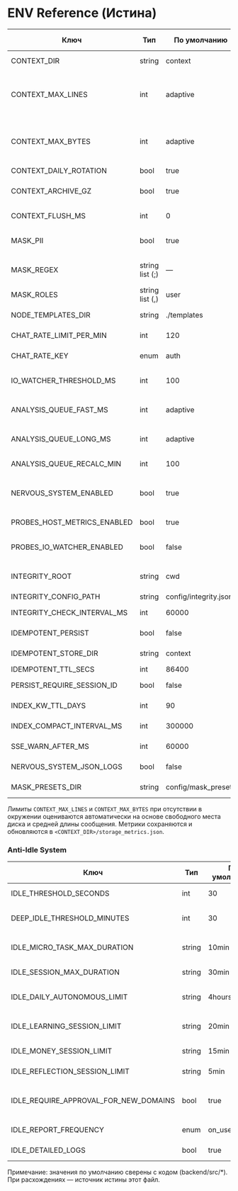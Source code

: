 <!-- neira:meta
id: NEI-20250915-adaptive-storage-env-docs
intent: docs
summary: Обновлено описание CONTEXT_MAX_LINES/CONTEXT_MAX_BYTES: адаптивные лимиты со storage_metrics.json.
-->

<!-- neira:meta
id: NEI-20250922-analysis-queue-env-docs
intent: docs
summary: Добавлены переменные для адаптивных порогов очередей анализа.
-->

# ENV Reference (Истина)

| Ключ | Тип | По умолчанию | Где используется | Влияние |
|---|---|---|---|---|
| CONTEXT_DIR | string | context | backend context storage | База для истории чатов |
| CONTEXT_MAX_LINES | int | adaptive | storage trim | Ограничение строк (автоподбор, можно переопределить) |
| CONTEXT_MAX_BYTES | int | adaptive | storage trim | Ограничение размера файла (автоподбор, можно переопределить) |
| CONTEXT_DAILY_ROTATION | bool | true | storage rotation | Ротация по дням |
| CONTEXT_ARCHIVE_GZ | bool | true | storage rotation | Архивирование .gz прошлых дней |
| CONTEXT_FLUSH_MS | int | 0 | storage buffering | Буферизованная запись, 0=выкл |
| MASK_PII | bool | true | storage masking | Маскирование PII по умолчанию |
| MASK_REGEX | string list (;) | — | storage masking | Кастомные regex для маскирования |
| MASK_ROLES | string list (,) | user | storage masking | Роли для маскирования |
| NODE_TEMPLATES_DIR | string | ./templates | backend init | Каталог шаблонов узлов |
| CHAT_RATE_LIMIT_PER_MIN | int | 120 | hub rate limit | Лимит запросов в минуту |
| CHAT_RATE_KEY | enum | auth | hub rate limit | Ключ лимита: auth/chat/session |
| IO_WATCHER_THRESHOLD_MS | int | 100 | nervous probes | Порог латентности для проб |
| ANALYSIS_QUEUE_FAST_MS | int | adaptive | queue thresholds | Граница Fast/Standard очереди |
| ANALYSIS_QUEUE_LONG_MS | int | adaptive | queue thresholds | Граница Standard/Long очереди |
| ANALYSIS_QUEUE_RECALC_MIN | int | 100 | queue thresholds | Новые запросы для пересчёта |
| NERVOUS_SYSTEM_ENABLED | bool | true | metrics/init | Включить /metrics и «нервную» подсистему |
| PROBES_HOST_METRICS_ENABLED | bool | true | nervous probes | Включить сбор хост‑метрик |
| PROBES_IO_WATCHER_ENABLED | bool | false | nervous probes | Включить наблюдатель ввода/вывода |
| INTEGRITY_ROOT | string | cwd | immune/integrity | Корень для конфигов интегрити |
| INTEGRITY_CONFIG_PATH | string | config/integrity.json | immune/integrity | Путь к конфигу |
| INTEGRITY_CHECK_INTERVAL_MS | int | 60000 | immune/integrity | Интервал проверки |
| IDEMPOTENT_PERSIST | bool | false | hub idempotency | Персистентный idempotent‑кэш |
| IDEMPOTENT_STORE_DIR | string | context | idem store | Каталог файла кэша |
| IDEMPOTENT_TTL_SECS | int | 86400 | idem store | TTL ответов |
| PERSIST_REQUIRE_SESSION_ID | bool | false | hub policies | Запрет persist без session_id |
| INDEX_KW_TTL_DAYS | int | 90 | index compaction | TTL ключевых слов в index.json |
| INDEX_COMPACT_INTERVAL_MS | int | 300000 | compaction job | Интервал фоновой чистки |
| SSE_WARN_AFTER_MS | int | 60000 | SSE | Варнинг при долгом стриме |
| NERVOUS_SYSTEM_JSON_LOGS | bool | false | logging | JSON‑логи включить |
| MASK_PRESETS_DIR | string | config/mask_presets | masking | Каталог пресетов масок |

Лимиты `CONTEXT_MAX_LINES` и `CONTEXT_MAX_BYTES` при отсутствии в окружении
оцениваются автоматически на основе свободного места диска и средней длины
сообщения. Метрики сохраняются и обновляются в `<CONTEXT_DIR>/storage_metrics.json`.

### Anti‑Idle System
| Ключ | Тип | По умолчанию | Где используется | Влияние |
|---|---|---|---|---|
| IDLE_THRESHOLD_SECONDS | int | 30 | idle detection | Порог простоя (сек) |
| DEEP_IDLE_THRESHOLD_MINUTES | int | 30 | idle detection | Глубокий простой (мин) |
| IDLE_MICRO_TASK_MAX_DURATION | string | 10min | anti-idle limits | Максимум одной микрозадачи |
| IDLE_SESSION_MAX_DURATION | string | 30min | anti-idle limits | Максимум одной сессии |
| IDLE_DAILY_AUTONOMOUS_LIMIT | string | 4hours | anti-idle limits | Дневной лимит автономии |
| IDLE_LEARNING_SESSION_LIMIT | string | 20min | learning | Лимит учебной сессии |
| IDLE_MONEY_SESSION_LIMIT | string | 15min | income | Лимит «заработка» |
| IDLE_REFLECTION_SESSION_LIMIT | string | 5min | reflection | Лимит размышлений |
| IDLE_REQUIRE_APPROVAL_FOR_NEW_DOMAINS | bool | true | safety | Одобрение новых доменов задач |
| IDLE_REPORT_FREQUENCY | enum | on_user_return | reporting | Частота отчётов |
| IDLE_DETAILED_LOGS | bool | true | reporting | Детальные логи |

Примечание: значения по умолчанию сверены с кодом (backend/src/*). При расхождениях — источник истины этот файл.
